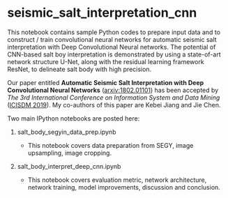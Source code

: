 # seismic_salt_interpretation_cnn

This notebook contains sample Python codes to prepare input data and to construct / train convolutional neural networks for automatic seismic salt interpretation with Deep Convolutional Neural networks. The potential of CNN-based salt boy interpretation is demonstrated by using a state-of-art network structure U-Net, along with the residual learning framework ResNet, to delineate salt body with high precision.

Our paper entitled **Automatic Seismic Salt Interpretation with Deep Convolutional Neural Networks** ([arxiv:1802.01101](https://arxiv.org/abs/1812.01101)) has been accepted by *The 3rd International Conference on Information System and Data Mining* ([ICISDM 2019](http://icisdm.org/)). My co-authors of this paper are Kebei Jiang and Jie Chen.

Two main IPython notebooks are posted here:
1. salt_body_segyin_data_prep.ipynb 
   * This notebook covers data preparation from SEGY, image upsampling, image cropping.
   
2. salt_body_interpret_deep_cnn.ipynb 
   * This notebook covers evaluation metric, network architecture, network training, model improvements, discussion and conclusion. 

